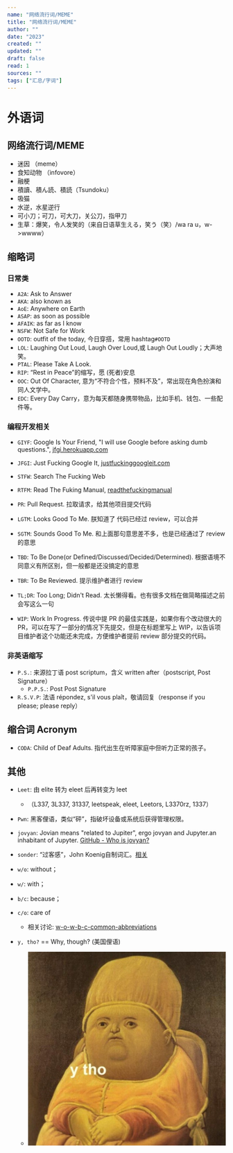 ```yaml
---
name: "网络流行词/MEME"
title: "网络流行词/MEME"
author: ""
date: "2023"
created: ""
updated: ""
draft: false
read: 1
sources: ""
tags: ["汇总/字词"]
---
```


# 外语词

## 网络流行词/MEME

- 迷因 （meme）
- 食知动物 （infovore）
- 融梗
- 積讀、積ん読、積読（Tsundoku）
- 吸猫
- 水逆，水星逆行
- 可小刀；可刀，可大刀，关公刀，指甲刀
- 生草：爆笑，令人发笑的（来自日语草生える，笑う（笑）/wa ra u，w->wwww）

## 缩略词

### 日常类
- `A2A`: Ask to Answer
- `AKA`: also known as
- `AoE`: Anywhere on Earth
- `ASAP`: as soon as possible
- `AFAIK`: as far as I know
- `NSFW`: Not Safe for Work
- `OOTD`: outfit of the today, 今日穿搭，常用 hashtag`#OOTD`
- `LOL`: Laughing Out Loud, Laugh Over Loud,或 Laugh Out Loudly；大声地笑。
- `PTAL`: Please Take A Look.
- `RIP`: “Rest in Peace”的缩写，愿 (死者)安息
- `OOC`: Out Of Character, 意为“不符合个性，预料不及”，常出现在角色扮演和同人文学中。
- `EDC`: Every Day Carry，意为每天都随身携带物品，比如手机、钱包、一些配件等。

### 编程开发相关


- `GIYF`: Google Is Your Friend, "I will use Google before asking dumb questions.", [jfgi.herokuapp.com](http://jfgi.herokuapp.com/)
- `JFGI`: Just Fucking Google It, [justfuckinggoogleit.com](http://justfuckinggoogleit.com/)
- `STFW`: Search The Fucking Web
- `RTFM`: Read The Fuking Manual, [readthefuckingmanual](http://www.readthefuckingmanual.com/)

- `PR`: Pull Request. 拉取请求，给其他项目提交代码
- `LGTM`: Looks Good To Me. 朕知道了 代码已经过 review，可以合并
- `SGTM`: Sounds Good To Me. 和上面那句意思差不多，也是已经通过了 review 的意思

- `TBD`: To Be Done(or Defined/Discussed/Decided/Determined). 根据语境不同意义有所区别，但一般都是还没搞定的意思
- `TBR`: To Be Reviewed. 提示维护者进行 review
- `TL;DR`: Too Long; Didn't Read. 太长懒得看。也有很多文档在做简略描述之前会写这么一句
- `WIP`: Work In Progress. 传说中提 PR 的最佳实践是，如果你有个改动很大的 PR，可以在写了一部分的情况下先提交，但是在标题里写上 WIP，以告诉项目维护者这个功能还未完成，方便维护者提前 review 部分提交的代码。


### 非英语缩写

- `P.S.`: 来源拉丁语 post scriptum，含义 written after（postscript, Post Signature）
  - `P.P.S.`: Post Post Signature
- `R.S.V.P`: 法语 répondez, s'il vous plaît，敬请回复（response if you please; please reply）

## 缩合词 Acronym

- `CODA`: Child of Deaf Adults. 指代出生在听障家庭中但听力正常的孩子。

## 其他

- `Leet`: 由 elite 转为 eleet 后再转变为 leet
  - （L337, 3L337, 31337, leetspeak, eleet, Leetors, L3370rz, 1337）
- `Pwn`: 黑客俚语，类似“砰”，指破坏设备或系统后获得管理权限。
- `jovyan`: Jovian means "related to Jupiter", ergo jovyan and Jupyter.an inhabitant of Jupyter. [GitHub - Who is jovyan?](https://github.com/jupyter/docker-stacks/issues/358)
- `sonder`: “过客感”，John Koenig自制词汇。[相关](../post/koenig-2016.md)

- `w/o`: without；
- `w/`: with；
- `b/c`: because；
- `c/o`: care of
  - 相关讨论: [w-o-w-b-c-common-abbreviations](https://english.stackexchange.com/questions/115367/are-w-o-w-b-c-common-abbreviations-in-the-us)
- `y, tho?` == Why, though? (美国俚语)
  - ![](../assets/image/ytho.jpg)

